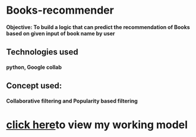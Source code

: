 # Books-recommender
<h4>Objective: To build a logic that can predict the  recommendation of Books based on given input of book name by user </h4>

<h2>Technologies used</h2>
<h4>python, Google collab</h4>
<h2>Concept used:</h2>
<h4>Collaborative filtering and Popularity based filtering<h4>

<h1> <a href="https://asaikiran1999-books-recommender-app-t8g23r.streamlitapp.com/">click here</a>to view my working model</h1>
